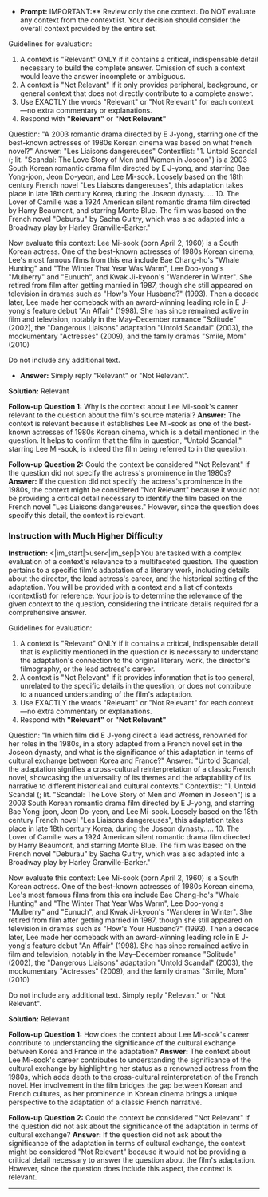 - **Prompt:** IMPORTANT:** Review only the one context. Do NOT evaluate any context from the contextlist. Your decision should consider the overall context provided by the entire set.

Guidelines for evaluation:
1. A context is "Relevant" ONLY if it contains a critical, indispensable detail necessary to build the complete answer. Omission of such a context would leave the answer incomplete or ambiguous.
2. A context is "Not Relevant" if it only provides peripheral, background, or general context that does not directly contribute to a complete answer.
3. Use EXACTLY the words "Relevant" or "Not Relevant" for each context—no extra commentary or explanations.
4. Respond with **"Relevant"** or **"Not Relevant"**

Question: "A 2003 romantic drama directed by E J-yong, starring one of the best-known actresses of 1980s Korean cinema was based on what french novel?"
Answer: "Les Liaisons dangereuses"
Contextlist: "1. Untold Scandal (; lit. \"Scandal: The Love Story of Men and Women in Joseon\") is a 2003 South Korean romantic drama film directed by E J-yong, and starring Bae Yong-joon, Jeon Do-yeon, and Lee Mi-sook. Loosely based on the 18th century French novel \"Les Liaisons dangereuses\", this adaptation takes place in late 18th century Korea, during the Joseon dynasty.
...
10. The Lover of Camille was a 1924 American silent romantic drama film directed by Harry Beaumont, and starring Monte Blue. The film was based on the French novel \"Deburau\" by Sacha Guitry, which was also adapted into a Broadway play by Harley Granville-Barker."

Now evaluate this context:
Lee Mi-sook (born April 2, 1960) is a South Korean actress. One of the best-known actresses of 1980s Korean cinema, Lee's most famous films from this era include Bae Chang-ho's \"Whale Hunting\" and \"The Winter That Year Was Warm\", Lee Doo-yong's \"Mulberry\" and \"Eunuch\", and Kwak Ji-kyoon's \"Wanderer in Winter\". She retired from film after getting married in 1987, though she still appeared on television in dramas such as \"How's Your Husband?\" (1993). Then a decade later, Lee made her comeback with an award-winning leading role in E J-yong's feature debut \"An Affair\" (1998). She has since remained active in film and television, notably in the May–December romance \"Solitude\" (2002), the \"Dangerous Liaisons\" adaptation \"Untold Scandal\" (2003), the mockumentary \"Actresses\" (2009), and the family dramas \"Smile, Mom\" (2010)

Do not include any additional text.

- **Answer:**  Simply reply "Relevant" or "Not Relevant".

**Solution:**
Relevant

**Follow-up Question 1:** Why is the context about Lee Mi-sook's career relevant to the question about the film's source material?
**Answer:** The context is relevant because it establishes Lee Mi-sook as one of the best-known actresses of 1980s Korean cinema, which is a detail mentioned in the question. It helps to confirm that the film in question, "Untold Scandal," starring Lee Mi-sook, is indeed the film being referred to in the question.

**Follow-up Question 2:** Could the context be considered "Not Relevant" if the question did not specify the actress's prominence in the 1980s?
**Answer:** If the question did not specify the actress's prominence in the 1980s, the context might be considered "Not Relevant" because it would not be providing a critical detail necessary to identify the film based on the French novel "Les Liaisons dangereuses." However, since the question does specify this detail, the context is relevant.

### Instruction with Much Higher Difficulty

**Instruction:**
<|im_start|>user<|im_sep|>You are tasked with a complex evaluation of a context's relevance to a multifaceted question. The question pertains to a specific film's adaptation of a literary work, including details about the director, the lead actress's career, and the historical setting of the adaptation. You will be provided with a context and a list of contexts (contextlist) for reference. Your job is to determine the relevance of the given context to the question, considering the intricate details required for a comprehensive answer.

Guidelines for evaluation:
1. A context is "Relevant" ONLY if it contains a critical, indispensable detail that is explicitly mentioned in the question or is necessary to understand the adaptation's connection to the original literary work, the director's filmography, or the lead actress's career.
2. A context is "Not Relevant" if it provides information that is too general, unrelated to the specific details in the question, or does not contribute to a nuanced understanding of the film's adaptation.
3. Use EXACTLY the words "Relevant" or "Not Relevant" for each context—no extra commentary or explanations.
4. Respond with **"Relevant"** or **"Not Relevant"**

Question: "In which film did E J-yong direct a lead actress, renowned for her roles in the 1980s, in a story adapted from a French novel set in the Joseon dynasty, and what is the significance of this adaptation in terms of cultural exchange between Korea and France?"
Answer: "Untold Scandal; the adaptation signifies a cross-cultural reinterpretation of a classic French novel, showcasing the universality of its themes and the adaptability of its narrative to different historical and cultural contexts."
Contextlist: "1. Untold Scandal (; lit. \"Scandal: The Love Story of Men and Women in Joseon\") is a 2003 South Korean romantic drama film directed by E J-yong, and starring Bae Yong-joon, Jeon Do-yeon, and Lee Mi-sook. Loosely based on the 18th century French novel \"Les Liaisons dangereuses\", this adaptation takes place in late 18th century Korea, during the Joseon dynasty.
...
10. The Lover of Camille was a 1924 American silent romantic drama film directed by Harry Beaumont, and starring Monte Blue. The film was based on the French novel \"Deburau\" by Sacha Guitry, which was also adapted into a Broadway play by Harley Granville-Barker."

Now evaluate this context:
Lee Mi-sook (born April 2, 1960) is a South Korean actress. One of the best-known actresses of 1980s Korean cinema, Lee's most famous films from this era include Bae Chang-ho's \"Whale Hunting\" and \"The Winter That Year Was Warm\", Lee Doo-yong's \"Mulberry\" and \"Eunuch\", and Kwak Ji-kyoon's \"Wanderer in Winter\". She retired from film after getting married in 1987, though she still appeared on television in dramas such as \"How's Your Husband?\" (1993). Then a decade later, Lee made her comeback with an award-winning leading role in E J-yong's feature debut \"An Affair\" (1998). She has since remained active in film and television, notably in the May–December romance \"Solitude\" (2002), the \"Dangerous Liaisons\" adaptation \"Untold Scandal\" (2003), the mockumentary \"Actresses\" (2009), and the family dramas \"Smile, Mom\" (2010)

Do not include any additional text. Simply reply "Relevant" or "Not Relevant".

**Solution:**
Relevant

**Follow-up Question 1:** How does the context about Lee Mi-sook's career contribute to understanding the significance of the cultural exchange between Korea and France in the adaptation?
**Answer:** The context about Lee Mi-sook's career contributes to understanding the significance of the cultural exchange by highlighting her status as a renowned actress from the 1980s, which adds depth to the cross-cultural reinterpretation of the French novel. Her involvement in the film bridges the gap between Korean and French cultures, as her prominence in Korean cinema brings a unique perspective to the adaptation of a classic French narrative.

**Follow-up Question 2:** Could the context be considered "Not Relevant" if the question did not ask about the significance of the adaptation in terms of cultural exchange?
**Answer:** If the question did not ask about the significance of the adaptation in terms of cultural exchange, the context might be considered "Not Relevant" because it would not be providing a critical detail necessary to answer the question about the film's adaptation. However, since the question does include this aspect, the context is relevant.

---
